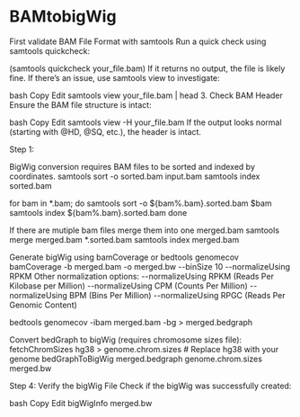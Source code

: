 # BAMtobigWig

First validate BAM File Format with samtools
Run a quick check using samtools quickcheck:

(samtools quickcheck your_file.bam)
If it returns no output, the file is likely fine. If there’s an issue, use samtools view to investigate:

bash
Copy
Edit
samtools view your_file.bam | head
3. Check BAM Header
Ensure the BAM file structure is intact:

bash
Copy
Edit
samtools view -H your_file.bam
If the output looks normal (starting with @HD, @SQ, etc.), the header is intact.



Step 1:

BigWig conversion requires BAM files to be sorted and indexed by coordinates.
samtools sort -o sorted.bam input.bam
samtools index sorted.bam

for bam in *.bam; do
    samtools sort -o ${bam%.bam}.sorted.bam $bam
    samtools index ${bam%.bam}.sorted.bam
done

If there are mutiple bam files merge them into one merged.bam
samtools merge merged.bam *.sorted.bam
samtools index merged.bam


Generate bigWig using bamCoverage or bedtools genomecov
bamCoverage -b merged.bam -o merged.bw --binSize 10 --normalizeUsing RPKM
Other normalization options:
--normalizeUsing RPKM (Reads Per Kilobase per Million)
--normalizeUsing CPM (Counts Per Million)
--normalizeUsing BPM (Bins Per Million)
--normalizeUsing RPGC (Reads Per Genomic Content)

bedtools genomecov -ibam merged.bam -bg > merged.bedgraph

Convert bedGraph to bigWig (requires chromosome sizes file):
fetchChromSizes hg38 > genome.chrom.sizes  # Replace hg38 with your genome
bedGraphToBigWig merged.bedgraph genome.chrom.sizes merged.bw

Step 4: Verify the bigWig File
Check if the bigWig was successfully created:

bash
Copy
Edit
bigWigInfo merged.bw
